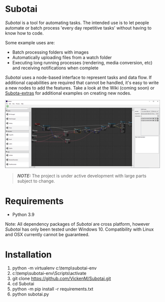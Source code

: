 # Subotai

*Subotai* is a tool for automating tasks. The intended use is to let people automate or batch process 'every day repetitive tasks' without having to know how to code. 

Some example uses are:
* Batch processing folders with images
* Automatically uploading files from a watch folder
* Executing long running processes (rendering, media conversion, etc) and receiving notifications when complete

*Subotai* uses a node-based interface to represent tasks and data flow. If additional capabilities are required that cannot be handled, it's easy to write a new nodes to add the features. Take a look at the Wiki (coming soon) or [Subota-extras](https://github.com/VickenM/Subotai-extras) for additional examples on creating new nodes.

![alt text](https://github.com/VickenM/Subotai/blob/master/screenshot.png?raw=true)

> **_NOTE:_** The project is under active development with large parts subject to change. 

# Requirements
* Python 3.9 

Note: All dependency packages of *Subotai* are cross platform, however *Subotai*  has only been tested under Windows 10. Compatibility with Linux and OSX currently cannot be guaranteed. 

# Installation
1. python -m virtualenv c:\temp\subotai-env
2. c:\temp\subotai-env\Scripts\activate
3. git clone https://github.com/VickenM/Subotai.git 
4. cd Subotai
5. python -m pip install -r requirements.txt
6. python subotai.py
